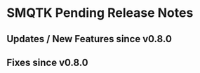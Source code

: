 SMQTK Pending Release Notes
===========================


Updates / New Features since v0.8.0
-----------------------------------


Fixes since v0.8.0
------------------
